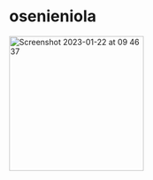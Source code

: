 ﻿# osenieniola
<img width="243" alt="Screenshot 2023-01-22 at 09 46 37" src="https://user-images.githubusercontent.com/31070126/213907583-38270352-b4eb-4cc0-b529-46cc4bb76b9c.png">
